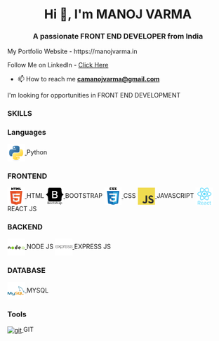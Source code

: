 <h1 align="center">Hi 👋, I'm MANOJ VARMA</h1>
<h3 align="center">A passionate FRONT END DEVELOPER from India</h3>

<div>
  <p>My Portfolio Website - https://manojvarma.in</p>
  <p>Follow Me on LinkedIn - <a href="https://www.linkedin.com/in/manojvarmaurl/" target="_blank" rel="noreferrer"> Click Here </a></p>
</div>

- 📫 How to reach me **camanojvarma@gmail.com**
<p> I'm looking for opportunities in FRONT END DEVELOPMENT</p>
<!-- <h3 align="left">Connect with me:</h3> -->

<h3 align="left">SKILLS</h3>
<h3 align="left">Languages</h3>
<p align="left">
  <a href="https://www.python.org" target="_blank" rel="noreferrer"> <img src="https://raw.githubusercontent.com/devicons/devicon/master/icons/python/python-original.svg" alt="python" width="40" height="40" align="center"/> </a> Python
  </p>
<h3 align="left">FRONTEND</h3>
<p align="left"> 
    <a href="https://www.w3.org/html/" target="_blank" rel="noreferrer"> <img src="https://raw.githubusercontent.com/devicons/devicon/master/icons/html5/html5-original-wordmark.svg" alt="html5" width="40" height="40"  align="center"/> </a> HTML    
  <a href="https://getbootstrap.com" target="_blank" rel="noreferrer"> <img src="https://raw.githubusercontent.com/devicons/devicon/master/icons/bootstrap/bootstrap-plain-wordmark.svg" alt="bootstrap" width="40" height="40" align="center"/> </a> BOOTSTRAP 
  <a href="https://www.w3schools.com/css/" target="_blank" rel="noreferrer"> <img src="https://raw.githubusercontent.com/devicons/devicon/master/icons/css3/css3-original-wordmark.svg" alt="css3" width="40" height="40"  align="center"/> </a>CSS  
     <a href="https://developer.mozilla.org/en-US/docs/Web/JavaScript" target="_blank" rel="noreferrer"> <img src="https://raw.githubusercontent.com/devicons/devicon/master/icons/javascript/javascript-original.svg" alt="javascript" width="40" height="40" align="center"/> </a>JAVASCRIPT  
    <a href="https://reactjs.org/" target="_blank" rel="noreferrer"> <img src="https://raw.githubusercontent.com/devicons/devicon/master/icons/react/react-original-wordmark.svg" alt="react" width="40" height="40"  align="center"/> </a> REACT JS
  </p>
    <h3 align="left">BACKEND</h3>
      <p align="left"> 
  <a href="https://nodejs.org" target="_blank" rel="noreferrer"> <img src="https://raw.githubusercontent.com/devicons/devicon/master/icons/nodejs/nodejs-original-wordmark.svg" alt="nodejs" width="40" height="40"  align="center"/> </a> NODE JS
  <a href="https://expressjs.com" target="_blank" rel="noreferrer"> <img src="https://raw.githubusercontent.com/devicons/devicon/master/icons/express/express-original-wordmark.svg" alt="express" width="40" height="40" color:'white' align="center"/> </a> EXPRESS JS
    </p>
        <h3 align="left">DATABASE</h3>
  <p align="left"> 
  <a href="https://www.mysql.com/" target="_blank" rel="noreferrer"> <img src="https://raw.githubusercontent.com/devicons/devicon/master/icons/mysql/mysql-original-wordmark.svg" alt="mysql" width="40" height="40"  align="center"/> </a> MYSQL
    </p>

  <h3 align="left">Tools</h3>
  <p>
   <a href="https://git-scm.com/" target="_blank" rel="noreferrer"> <img src="https://www.vectorlogo.zone/logos/git-scm/git-scm-icon.svg" alt="git" width="40" height="40"  align="center"/> </a> GIT
 </p>
